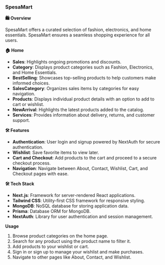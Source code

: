 ### SpesaMart

**🛍️ Overview**

SpesaMart offers a curated selection of fashion, electronics, and home essentials. SpesaMart ensures a seamless shopping experience for all users.

**🏠 Home**

- **Sales**: Highlights ongoing promotions and discounts.
- **Category**: Displays product categories such as Fashion, Electronics, and Home Essentials.
- **BestSelling**: Showcases top-selling products to help customers make informed choices.
- **SalesCategory**: Organizes sales items by categories for easy navigation.
- **Products**: Displays individual product details with an option to add to cart or wishlist.
- **NewArrival**: Highlights the latest products added to the catalog.
- **Services**: Provides information about delivery, returns, and customer support.

**🛠️ Features**

- **Authentication**: User login and signup powered by NextAuth for secure authentication.
- **Wishlist**: Save favorite items to view later.
- **Cart and Checkout**: Add products to the cart and proceed to a secure checkout process.
- **Navigation**: Navigate between About, Contact, Wishlist, Cart, and Checkout pages with ease.

**🛠️ Tech Stack**

- **Next.js**: Framework for server-rendered React applications.
- **Tailwind CSS**: Utility-first CSS framework for responsive styling.
- **MongoDB**: NoSQL database for storing application data.
- **Prisma**: Database ORM for MongoDB.
- **NextAuth**: Library for user authentication and session management.

**Usage**

1. Browse product categories on the home page.
2. Search for any product using the product name to filter it.
3. Add products to your wishlist or cart.
4. Sign in or sign up to manage your wishlist and make purchases.
5. Navigate to other pages like About, Contact, and Wishlist.
